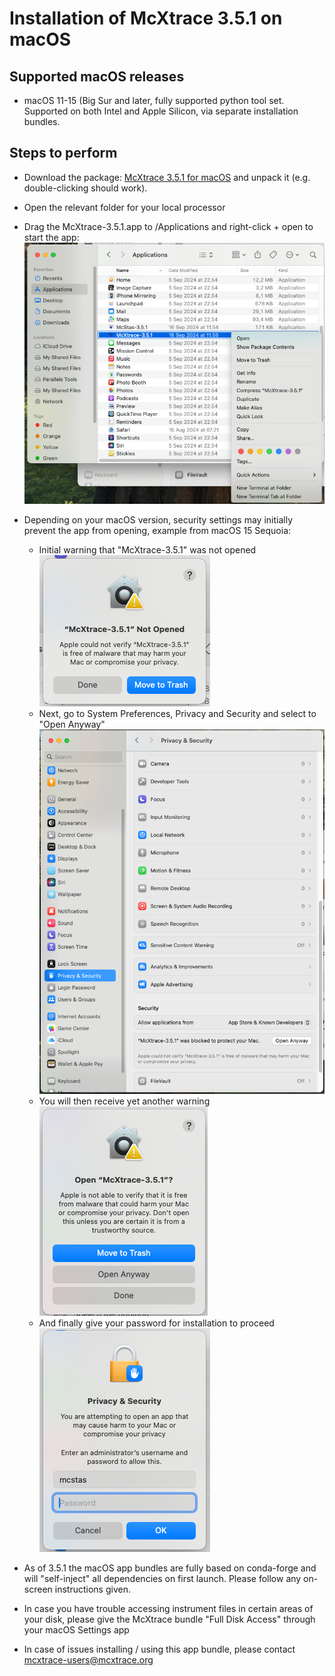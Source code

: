 # Installation of McXtrace 3.5.1 on macOS 

## Supported macOS releases
* macOS 11-15 (Big Sur and later, fully supported python tool set. Supported on both Intel and Apple Silicon,
  via separate installation bundles.

## Steps to perform

* Download the package:
  [McXtrace 3.5.1 for macOS](https://download.mcxtrace.org/mcxtrace-3.5.1/mac/mcxtrace-3.5.1-macOS-conda.tar.gz)
 and unpack it (e.g. double-clicking should work).

* Open the relevant folder for your local processor

* Drag the McXtrace-3.5.1.app to /Applications and right-click + open to start the app:<br/>
![](screenshots/1_open-mcxtrace-from-Applications.png?raw=true)

* Depending on your macOS version, security settings may initially prevent the app from opening, example from macOS 15 Sequoia:
  - Initial warning that "McXtrace-3.5.1" was not opened<br/>
  ![](screenshots/2_mcxtrace-not-opened.png?raw=true)
  - Next, go to System Preferences, Privacy and Security and select to
  "Open Anyway"<br/>
  ![](screenshots/3_mcxtrace-settings-open-anyway.png?raw=true)
  - You will then receive yet another warning<br/>
  ![](screenshots/4_mcxtrace-open-anyway.png?raw=true)
  - And finally give your password for installation to proceed<br/>
  ![](screenshots/5_admin-password.png?raw=true)

* As of 3.5.1 the macOS app bundles are fully based on conda-forge and will "self-inject" all dependencies on first launch. Please follow any on-screen instructions given.
  
* In case you have trouble accessing instrument files in certain areas
  of your disk, please give the McXtrace bundle "Full Disk Access"
  through your macOS Settings app

* In case of issues installing / using this app bundle, please contact mcxtrace-users@mcxtrace.org
